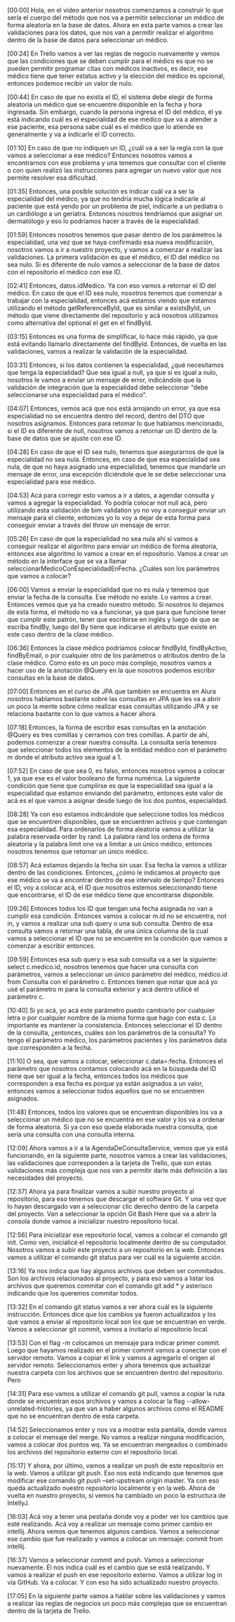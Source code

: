 [00:00] Hola, en el video anterior nosotros comenzamos a construir lo que sería el cuerpo del método que nos va a permitir seleccionar un médico de forma aleatoria en la base de datos. Ahora en esta parte vamos a crear las validaciones para los datos, que nos van a permitir realizar el algoritmo dentro de la base de datos para seleccionar un médico.

[00:24] En Trello vamos a ver las reglas de negocio nuevamente y vemos que las condiciones que se deben cumplir para el médico es que no se pueden permitir programar citas con médicos inactivos, es decir, ese médico tiene que tener estatus activo y la elección del médico es opcional, entonces podemos recibir un valor de nulo.

[00:44] En caso de que no exista el ID, el sistema debe elegir de forma aleatoria un médico que se encuentre disponible en la fecha y hora ingresada. Sin embargo, cuando la persona ingresa el ID del médico, él ya está indicando cuál es el especialidad de ese médico que va a atender a ese paciente, esa persona sabe cuál es el médico que lo atiende es generalmente y va a indicarle el ID correcto.

[01:10] En caso de que no indiquen un ID, ¿cuál va a ser la regla con la que vamos a seleccionar a ese médico? Entonces nosotros vamos a encontrarnos con ese problema y una tenemos que consultar con el cliente o con quien realizó las instrucciones para agregar un nuevo valor que nos permite resolver esa dificultad.

[01:35] Entonces, una posible solución es indicar cuál va a ser la especialidad del médico, ya que no tendría mucha lógica indicarle al paciente que está yendo por un problema de piel, indicarle a un pediatra o un cardiólogo a un geriatra. Entonces nosotros tendríamos que asignar un dermatólogo y eso lo podríamos hacer a través de la especialidad.

[01:59] Entonces nosotros tenemos que pasar dentro de los parámetros la especialidad, una vez que se haya confirmado esa nueva modificación, nosotros vamos a ir a nuestro proyecto, y vamos a comenzar a realizar las validaciones. La primera validación es que el médico, el ID del médico no sea nulo. Si es diferente de nulo vamos a seleccionar de la base de datos con el repositorio el médico con ese ID.

[02:41] Entonces, datos.idMedico. Ya con eso vamos a retornar el ID del médico. En caso de que el ID sea nulo, nosotros tenemos que comenzar a trabajar con la especialidad, entonces acá estamos viendo que estamos utilizando el método getReferenceById, que es similar a existsById, un método que viene directamente del repositorio y acá nosotros utilizamos como alternativa del optional el get en el findById.

[03:15] Entonces es una forma de simplificar, lo hace más rápido, ya que está evitando llamarlo directamente del findById. Entonces, de vuelta en las validaciones, vamos a realizar la validación de la especialidad.

[03:31] Entonces, si los datos contienen la especialidad, ¿qué necesitamos que tenga la especialidad? Que sea igual a null, ya que si es igual a nulo, nosotros le vamos a enviar un mensaje de error, indicándole que la validación de integración que la especialidad debe seleccionar “debe seleccionarse una especialidad para el médico”.

[04:07] Entonces, vemos acá que nos está arrojando un error, ya que esa especialidad no se encuentra dentro del record, dentro del DTO que nosotros asignamos. Entonces para retomar lo que habíamos mencionado, si el ID es diferente de null, nosotros vamos a retornar un ID dentro de la base de datos que se ajuste con ese ID.

[04:28] En caso de que el ID sea nulo, tenemos que asegurarnos de que la especialidad no sea nula. Entonces, en caso de que esa especialidad sea nula, de que no haya asignado una especialidad, tenemos que mandarle un mensaje de error, una excepción diciéndole que le se debe seleccionar una especialidad para ese médico.

[04:53] Acá para corregir esto vamos a ir a datos, a agendar consulta y vamos a agregar la especialidad. Yo podría colocar not null acá, pero utilizando esta validación de bim validation yo no voy a conseguir enviar un mensaje para el cliente, entonces yo lo voy a dejar de esta forma para conseguir enviar a través del throw un mensaje de error.

[05:26] En caso de que la especialidad no sea nula ahí si vamos a conseguir realizar el algoritmo para enviar un médico de forma aleatoria, entonces ese algoritmo lo vamos a crear en el repositorio. Vamos a crear un método en la interface que se va a llamar seleccionarMedicoConEspecialidadEnFecha. ¿Cuáles son los parámetros que vamos a colocar?

[06:00] Vamos a enviar la especialidad que no es nula y tenemos que enviar la fecha de la consulta. Ese método no existe. Lo vamos a crear. Entonces vemos que ya ha creado nuestro método. Si nosotros lo dejamos de esta forma, el método no va a funcionar, ya que para que funcione tener que cumplir este patrón, tener que escribirse en inglés y luego de que se escriba findBy, luego del By tiene que indicarse el atributo que existe en este caso dentro de la clase médico.

[06:36] Entonces la clase médico podríamos colocar findById, findByActivo, findByEmail, o por cualquier otro de los parámetros o atributos dentro de la clase médico. Como esto es un poco más complejo, nosotros vamos a hacer uso de la anotación @Query en la que nosotros podemos escribir consultas en la base de datos.

[07:00] Entonces en el curso de JPA que también se encuentra en Alura nosotros hablamos bastante sobre las consultas en JPA que les va a abrir un poco la mente sobre cómo realizar esas consultas utilizando JPA y se relaciona bastante con lo que vamos a hacer ahora.

[07:18] Entonces, la forma de escribir esas consultas en la anotación @Query es tres comillas y cerramos con tres comillas. A partir de ahí, podemos comenzar a crear nuestra consulta. La consulta sería tenemos que seleccionar todos los elementos de la entidad médico con el parámetro m donde el atributo activo sea igual a 1.

[07:52] En caso de que sea 0, es falso, entonces nosotros vamos a colocar 1, ya que ese es el valor booleano de forma numérica. La siguiente condición que tiene que cumplirse es que la especialidad sea igual a la especialidad que estamos enviando del parámetro, entonces este valor de acá es el que vamos a asignar desde luego de los dos puntos, especialidad.

[08:28] Ya con eso estamos indicándole que seleccione todos los médicos que se encuentren disponibles, que se encuentren activos y que contengan esa especialidad. Para ordenarlos de forma aleatoria vamos a utilizar la palabra reservada order by rand. La palabra rand los ordena de forma aleatoria y la palabra limit one va a limitar a un único médico, entonces nosotros tenemos que retornar un único médico.

[08:57] Acá estamos dejando la fecha sin usar. Esa fecha la vamos a utilizar dentro de las condiciones. Entonces, ¿cómo le indicamos al proyecto que ese médico se va a encontrar dentro de ese intervalo de tiempo? Entonces el ID, voy a colocar acá, el ID que nosotros estemos seleccionando tiene que encontrarse, el ID de ese médico tiene que encontrarse disponible.

[09:26] Entonces todos los ID que tengan una fecha asignada no van a cumplir esa condición. Entonces vamos a colocar m.id no se encuentra, not in, y vamos a realizar una sub query o una sub consulta. Dentro de esa consulta vamos a retornar una tabla, de una única columna de la cual vamos a seleccionar el ID que no se encuentre en la condición que vamos a comenzar a escribir entonces.

[09:59] Entonces esa sub query o esa sub consulta va a ser la siguiente: select c.medico.id, nosotros tenemos que hacer una consulta con parámetros, vamos a seleccionar un único parámetro del médico, médico.id from Consulta con el parámetro c. Entonces tienen que notar que acá yo usé el parámetro m para la consulta exterior y acá dentro utilicé el parámetro c.

[10:40] Si yo acá, yo acá este parámetro puedo cambiarlo por cualquier letra o por cualquier nombre de la misma forma que hago con esta c. Lo importante es mantener la consistencia. Entonces seleccionar el ID dentro de la consulta, ¿entonces, cuáles son los parámetros de la consulta? Yo tengo el parámetro médico, los parámetros pacientes y los parámetros data que corresponden a la fecha.

[11:10] O sea, que vamos a colocar, seleccionar c.data=:fecha. Entonces el parámetro que nosotros contamos colocando acá en la búsqueda del ID tiene que ser igual a la fecha, entonces todos los médicos que corresponden a esa fecha es porque ya están asignados a un valor, entonces vamos a seleccionar todos aquellos que no se encuentren asignados.

[11:48] Entonces, todos los valores que se encuentran disponibles los va a seleccionar un médico que no se encuentra en ese valor y los va a ordenar de forma aleatoria. Si ya con eso queda elaborada nuestra consulta, que sería una consulta con una consulta interna.

[12:09] Ahora vamos a ir a la AgendaDeConsultaService, vemos que ya está funcionando, en la siguiente parte, nosotros vamos a crear las validaciones, las validaciones que corresponden a la tarjeta de Trello, que son estas validaciones más compleja que nos van a permitir darle más definición a las necesidades del proyecto.

[12:37] Ahora ya para finalizar vamos a subir nuestro proyecto al repositorio, para eso tenemos que descargar el software Git. Y una vez que lo hayan descargado van a seleccionar clic derecho dentro de la carpeta del proyecto. Van a seleccionar la opción Git Bash Here que va a abrir la consola donde vamos a inicializar nuestro repositorio local.

[12:56] Para inicializar ese repositorio local, vamos a colocar el comando git init. Como ven, inicialicé el repositorio localmente dentro de su computador. Nosotros vamos a subir este proyecto a un repositorio en la web. Entonces vamos a utilizar el comando git status para ver cuál es la siguiente acción.

[13:16] Ya nos indica que hay algunos archivos que deben ser commitados. Son los archivos relacionados al proyecto, y para eso vamos a listar los archivos que queremos commitar con el comando git add * y asterisco indicando que los queremos commitar todos.

[13:32] En el comando git status vamos a ver ahora cuál es la siguiente instrucción. Entonces dice que los cambios ya fueron actualizados y los que vamos a enviar al repositorio local son los que se encuentran en verde. Vamos a seleccionar git commit, vamos a invitarlo al repositorio local.

[13:53] Con el flag -m colocamos un mensaje para indicar primer commit. Luego que hayamos realizado en el primer commit vamos a conectar con el servidor remoto. Vamos a copiar el link y vamos a agregarlo el origen al servidor remoto. Seleccionamos enter y ahora tenemos que actualizar nuestra carpeta con los archivos que se encuentren dentro del repositorio. Pero

[14:31] Para eso vamos a utilizar el comando git pull, vamos a copiar la ruta donde se encuentran esos archivos y vamos a colocar la flag --allow-unrelated-histories, ya que van a haber algunos archivos como el README que no se encuentran dentro de esta carpeta.

[14:52] Seleccionamos enter y nos va a mostrar esta pantalla, donde vamos a colocar el mensaje del merge. No vamos a realizar ninguna modificación, vamos a colocar dos puntos wq. Ya se encuentran mergeados o combinado los archivos del repositorio externo con el repositorio local.

[15:17] Y ahora, por último, vamos a realizar un push de este repositorio en la web. Vamos a utilizar git push. Eso nos está indicando que tenemos que modificar ese comando git push –set-upstream origin master. Ya con eso queda actualizado nuestro repositorio localmente y en la web. Ahora de vuelta en nuestro proyecto, si vemos ha cambiado un poco la estructura de IntellyJ.

[16:03] Acá voy a tener una pestaña donde voy a poder ver los cambios que esté realizando. Acá voy a realizar un mensaje como primer cambio en intellij. Ahora vemos que tenemos algunos cambios. Vamos a seleccionar ese cambio que fue realizado y vamos a colocar un mensaje: commit from intellij.

[16:37] Vamos a seleccionar commit and push. Vamos a seleccionar nuevamente. Él nos indica cuál es el cambio que se está realizando. Y vamos a realizar el push en ese repositorio externo. Vamos a utilizar log in vía GitHub. Va a colocar. Y con eso ha sido actualizado nuestro proyecto.

[17:05] En la siguiente parte vamos a hablar sobre las validaciones y vamos a realizar las reglas de negocios un poco más complejas que se encuentran dentro de la tarjeta de Trello.